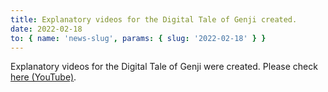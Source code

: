 ```yaml
---
title: Explanatory videos for the Digital Tale of Genji created.
date: 2022-02-18
to: { name: 'news-slug', params: { slug: '2022-02-18' } }
---
```


<div class="mb-5">
Explanatory videos for the Digital Tale of Genji were created. Please check <a href="https://www.youtube.com/playlist?list=PLJ9pNFDdwPxJ9DCzuRgF1EZfoZAdFkHFo" target="_blank">here (YouTube)</a>.
</div>

